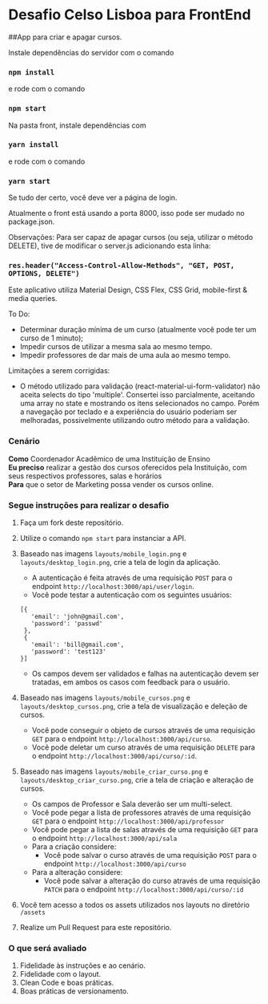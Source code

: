 # Desafio Celso Lisboa para FrontEnd

##App para criar e apagar cursos.

Instale dependências do servidor com o comando
### `npm install`
e rode com o comando
### `npm start`

Na pasta front, instale dependências com
### `yarn install`
e rode com o comando
### `yarn start`

Se tudo der certo, você deve ver a página de login.

Atualmente o front está usando a porta 8000, isso pode ser mudado no package.json.

Observações: Para ser capaz de apagar cursos (ou seja, utilizar o método DELETE),
tive de modificar o server.js adicionando esta linha:

### `res.header("Access-Control-Allow-Methods", "GET, POST, OPTIONS, DELETE")`

Este aplicativo utiliza Material Design, CSS Flex, CSS Grid, mobile-first & media queries.

To Do:
- Determinar duração mínima de um curso (atualmente você pode ter um curso de 1 minuto);
- Impedir cursos de utilizar a mesma sala ao mesmo tempo.
- Impedir professores de dar mais de uma aula ao mesmo tempo.

Limitações a serem corrigidas:
- O método utilizado para validação (react-material-ui-form-validator) não aceita selects
do tipo 'multiple'. Consertei isso parcialmente, aceitando uma array no state e mostrando os itens selecionados no campo. Porém a navegação por teclado e a experiência do usuário poderiam ser melhoradas, possivelmente utilizando outro método para a validação.

### Cenário

**Como** Coordenador Acadêmico de uma Instituição de Ensino  
**Eu preciso** realizar a gestão dos cursos oferecidos pela Instituição, com seus respectivos professores, salas e horários  
**Para** que o setor de Marketing possa vender os cursos online.

### Segue instruções para realizar o desafio

1. Faça um fork deste repositório.
2. Utilize o comando `npm start` para instanciar a API.
3. Baseado nas imagens `layouts/mobile_login.png` e `layouts/desktop_login.png`, crie a tela de login da aplicação. 
    * A autenticação é feita através de uma requisição `POST` para o endpoint `http://localhost:3000/api/user/login`.
    * Você pode testar a autenticação com os seguintes usuários: 
    ```
    [{
       'email': 'john@gmail.com',
       'password': 'passwd'
     },
     {
       'email': 'bill@gmail.com',
       'password': 'test123'
    }]
    ```
    * Os campos devem ser validados e falhas na autenticação devem ser tratadas, em ambos os casos com feedback para o usuário.
3. Baseado nas imagens `layouts/mobile_cursos.png` e `layouts/desktop_cursos.png`, crie a tela de visualização e deleção de cursos. 
    * Você pode conseguir o objeto de cursos através de uma requisição `GET` para o endpoint `http://localhost:3000/api/curso`.
    * Você pode deletar um curso através de uma requisição `DELETE` para o endpoint `http://localhost:3000/api/curso/:id`.
   
4. Baseado nas imagens `layouts/mobile_criar_curso.png` e `layouts/desktop_criar_curso.png`, crie a tela de criação e alteração de cursos.
    * Os campos de Professor e Sala deverão ser um multi-select.
    * Você pode pegar a lista de professores através de uma requisição `GET` para o endpoint `http://localhost:3000/api/professor`
    * Você pode pegar a lista de salas através de uma requisição `GET` para o endpoint `http://localhost:3000/api/sala`
    * Para a criação considere:    
        * Você pode salvar o curso através de uma requisição  `POST` para o endpoint `http://localhost:3000/api/curso`
    * Para a alteração considere:
        * Você pode salvar a alteração do curso através de uma requisição  `PATCH` para o endpoint `http://localhost:3000/api/curso/:id`
6. Você tem acesso a todos os assets utilizados nos layouts no diretório `/assets`
5. Realize um Pull Request para este repositório.


### O que será avaliado 

1. Fidelidade às instruções e ao cenário.
2. Fidelidade com o layout.
3. Clean Code e boas práticas.
4. Boas práticas de versionamento.
